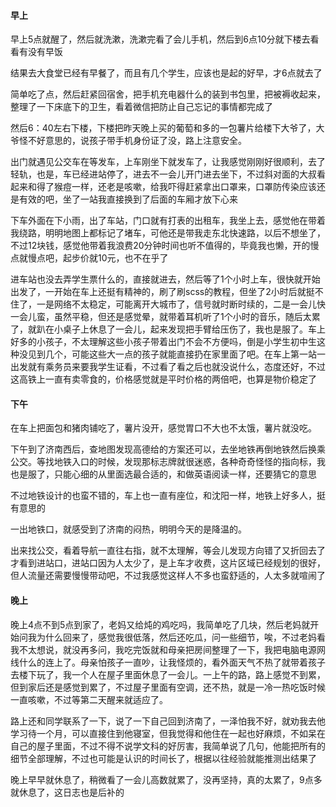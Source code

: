 #### 早上

早上5点就醒了，然后就洗漱，洗漱完看了会儿手机，然后到6点10分就下楼去看看有没有早饭

结果去大食堂已经有早餐了，而且有几个学生，应该也是起的好早，才6点就去了

简单吃了点，然后赶紧回宿舍，把手机充电器什么的装到书包里，把被褥收起来，整理了一下床底下的卫生，看着微信把防止自己忘记的事情都完成了

然后6：40左右下楼，下楼把昨天晚上买的葡萄和多的一包薯片给楼下大爷了，大爷怪不好意思的，说孩子带手机身份证了没，路上注意安全。

出门就遇见公交车在等发车，上车刚坐下就发车了，让我感觉刚刚好很顺利，去了轻轨，也是，车已经进站停了，进去不一会儿开门进去坐下，不过斜对面的大叔看起来和得了猴痘一样，还老是咳嗽，给我吓得赶紧拿出口罩来，口罩防传染应该还是有效的吧，坐了一站我直接换到了后面的车厢才放下心来

下车外面在下小雨，出了车站，门口就有打表的出租车，我坐上去，感觉他在带着我绕路，明明地图上都标记了堵车，可他还是带我走东北快速路，以后不想坐了，不过12块钱，感觉他带着我浪费20分钟时间也听不值得的，毕竟我也懒，开的慢点就慢点吧，起步价就10元，也不在乎了

进车站也没去弄学生票什么的，直接就进去，然后等了1个小时上车，很快就开始出发了，一开始在车上还挺有精神的，刷了刷scss的教程，但坐了2小时后就挺不住了，一是网络不太稳定，可能离开大城市了，信号就时断时续的，二是一会儿快一会儿蛮，虽然平稳，但还是感觉晕，就带着耳机听了1个小时的音乐，随后太累了，就趴在小桌子上休息了一会儿，起来发现把手臂给压伤了，我也是服了。车上好多的小孩子，不太理解这些小孩子带着出门不会不方便吗，倒是小学生初中生这种没见到几个，可能这些大一点的孩子就能直接扔在家里面了吧。在车上第一站一出发就有乘务员来要我学生证看，不过看了看之后也就没说什么，态度还好，不过这高铁上一直有卖零食的，价格感觉就是平时价格的两倍吧，也算是物价稳定了

#### 下午

在车上把面包和猪肉铺吃了，薯片没开，感觉胃口不大也不太饿，薯片就没吃。

下午到了济南西后，查地图发现高德给的方案还可以，去坐地铁再倒地铁然后换乘公交。等找地铁入口的时候，发现那标志牌就很迷惑，各种奇奇怪怪的指向标，我也是服了，只能心细的从里面选最合适的，和做英语阅读一样，还要猜它的意思

不过地铁设计的也蛮不错的，车上也一直有座位，和沈阳一样，地铁上好多人，挺有意思的

一出地铁口，就感受到了济南的闷热，明明今天的是降温的。

出来找公交，看着导航一直往右指，就不太理解，等会儿发现方向错了又折回去了才看到进站口，进站口因为人太少了，是上车才收费，这片区域已经规划的很好，但人流量还需要慢慢带动吧，不过我感觉这样人不多也蛮舒适的，人太多就喧闹了

#### 晚上

晚上4点不到5点到家了，老妈又给炖的鸡吃吗，我简单吃了几块，然后老妈就开始问我为什么回来了，感觉我很低落，然后还吃瓜，问一些细节，唉，不过老妈看我不太想说，就没再多问，我吃完饭就和母亲把房间整理了一下，我把电脑电源网线什么的连上了。母亲怕孩子一直吵，让我怪烦的，看外面天气不热了就带着孩子去楼下玩了，我一个人在屋子里面休息了一会儿。一上午的路，路上感觉不到累，但到家后还是感觉到累了，不过屋子里面有空调，还不热，就是一冷一热吃饭时候一直咳嗽，不过等第二天醒来就适应了。

路上还和同学联系了一下，说了一下自己回到济南了，一泽怕我不好，就劝我去他学习待一个月，可以直接住到他寝室，但我觉得和他住在一起也好麻烦，不如呆在自己的屋子里面，不过不得不说学文科的好厉害，我简单说了几句，他能把所有的细节全部理解，不过也可能是认识的时间长了，根据以往经验就能推测出结果了

晚上早早就休息了，稍微看了一会儿高数就累了，没再坚持，真的太累了，9点多就休息了，这日志也是后补的

